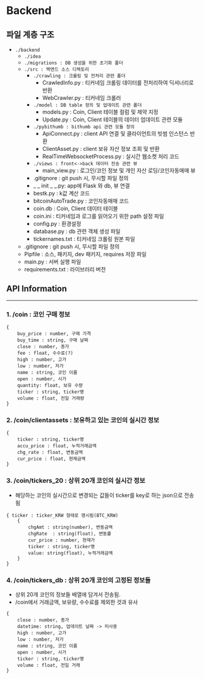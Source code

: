 # Backend



## 파일 계층 구조

- `./backend`
  - `./idea`
  - `./migrations : DB 생성을 위한 초기화 폴더`    
  - `./src : 백엔드 소스 디렉토리`
    - `./crawling : 크롤링 및 전처리 관련 폴더` 
      - CrawledInfo.py : 티커네임 크롤링 데이터를 전처리하여 딕셔너리로 반환
      - WebCrawler.py : 티커네임 크롤러
    - `./model : DB table 정의 및 업데이트 관련 폴더`                      
      - models.py : Coin, Client 테이블 컬럼 및 제약 지정   
      - Update.py : Coin, Client 테이블의 데이터 업데이트 관련 모듈      
    - `./pybithumb : bithumb api 관련 모듈 정의` 
      - ApiConnect.py : client API 연결 및 클라이언트의 빗썸 인스턴스 반환
      - ClientAsset.py : client 보유 자산 정보 조회 및 반환
      - RealTimeWebsocketProcess.py : 실시간 웹소켓 처리 코드
    - `./views : front<->back 데이터 전송 관련 뷰 ` 
      - main_view.py : 로그인/코인 정보 및 개인 자산 로딩/코인자동매매 뷰
    - .gitignore : git push 시, 무시할 파일 정의
    - _ _ init _ _.py: app에 Flask 와 db, 뷰 연결
    - bestk.py : k값 계산 코드
    - bitcoinAutoTrade.py : 코인자동매매 코드
    - coin.db : Coin, Client 데이터 테이블
    - coin.ini : 티커네임과 로그를 읽어오기 위한 path 설정 파일 
    - config.py : 환경설정
    - database.py : db 관련 객체 생성 파일
    - tickernames.txt : 티커네임 크롤링 원본 파일
  - .gitignore : git push 시, 무시할 파일 정의
  - Pipfile : 소스, 패키지, dev 패키지, requires 저장 파일
  - main.py : 서버 실행 파일
  - requirements.txt : 라이브러리 버전 



## API Information

------

### 1. /coin : 코인 구매 정보

```
{
	buy_price : number, 구매 가격
	buy_time : string, 구매 날짜
	close : number, 종가
	fee : float, 수수료(?)
	high : number, 고가
	low : number, 저가
	name : string, 코인 이름
	open : number, 시가
	quantity: float, 보유 수량
	ticker : string, ticker명
	volume : float, 전일 거래량
}
```

### 2. /coin/clientassets : 보유하고 있는 코인의 실시간 정보

```
{
	ticker : string, ticker명
	accu_price : float, 누적거래금액
  	chg_rate : float, 변동금액
	cur_price : float, 현재금액
}
```

### 3. /coin/tickers_20 : 상위 20개 코인의 실시간 정보

- 해당하는 코인의 실시간으로 변경되는 값들이 ticker를 key로 하는 json으로 전송됨

```
{ ticker : ticker_KRW 형태로 명시됨(BTC_KRW)
	{
		chgAmt : string(number), 변동금액
		chgRate  : string(float), 변동률
		cur_price : number, 현재가
		ticker : string, ticker명
		value: string(float), 누적거래금액
	}
}
```

### 4. /coin/tickers_db : 상위 20개 코인의 고정된 정보들

* 상위 20개 코인의 정보들 배열에 담겨서 전송됨.
* /coin에서 거래금액, 보유량, 수수료를 제외한 것과 유사

```
{
	close : number, 종가
	datetime: string, 업데이트 날짜 -> 미사용
	high : number, 고가
	low : number, 저가
	name : string, 코인 이름
 	open : number, 시가
	ticker : string, ticker명
	volume : float, 전일 거래
}
```

